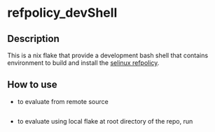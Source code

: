 # refpolicy_devShell
## Description
This is a nix flake that provide a development bash shell that 
contains environment to build and install 
the [selinux refpolicy](https://github.com/SELinuxProject/refpolicy).

## How to use
- to evaluate from remote source 
```nix --experimental-features 'nix-command flakes' develop github:nong10/refpolicy_env/#default
```
- to evaluate using local flake
at root directory of the repo, run
```nix --experimental-features 'nix-command flakes' develop ./#default 
```
